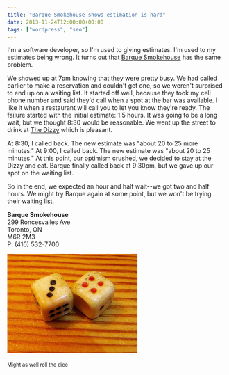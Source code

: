 ```yaml
---
title: "Barque Smokehouse shows estimation is hard"
date: 2013-11-24T12:00:00+00:00
tags: ["wordpress", "seo"]
---
```


I'm a software developer, so I'm used to giving estimates. I'm used to my estimates being wrong. It turns out that [Barque Smokehouse](http://barque.ca) has the same problem.

We showed up at 7pm knowing that they were pretty busy. We had called earlier to make a reservation and couldn't get one, so we weren't surprised to end up on a waiting list. It started off well, because they took my cell phone number and said they'd call when a spot at the bar was available. I like it when a restaurant will call you to let you know they're ready. The failure started with the initial estimate: 1.5 hours. It was going to be a long wait, but we thought 8:30 would be reasonable. We went up the street to drink at [The Dizzy](http://thedizzy.ca) which is pleasant.

At 8:30, I called back. The new estimate was "about 20 to 25 more minutes." At 9:00, I called back. The new estimate was "about 20 to 25 minutes." At this point, our optimism crushed, we decided to stay at the Dizzy and eat. Barque finally called back at 9:30pm, but we gave up our spot on the waiting list.

So in the end, we expected an hour and half wait--we got two and half hours. We might try Barque again at some point, but we won't be trying their waiting list.

**Barque Smokehouse**  
299 Roncesvalles Ave  
Toronto, ON  
M6R 2M3  
P: (416) 532-7700

![Dice](/assets/4319839458_f275907f7b-300x228.jpg)

<small>Might as well roll the dice</small> 